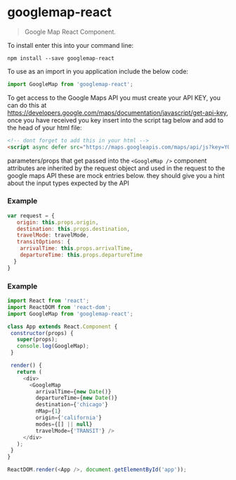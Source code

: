 # googlemap-react

>  Google Map React Component.

To install enter this into your command line:
```shell
npm install --save googlemap-react
```
To use as an import in you application include the below code:
```javascript
import GoogleMap from 'googlemap-react';
```
To get access to the Google Maps API you must create your API KEY, you can do this at https://developers.google.com/maps/documentation/javascript/get-api-key, once you have received you key insert into the script tag below and add to the head of your html file:
```html
<!-- dont forget to add this in your html -->
<script async defer src="https://maps.googleapis.com/maps/api/js?key=YOURE_API_KEY"></script>
```

parameters/props that get passed into the `<GoogleMap />` component attributes are inherited by the request object and used in the request to the google maps API these are mock entries below. they should give you a hint about the input types expected by the API

### Example
```js
var request = {
   origin: this.props.origin,
   destination: this.props.destination,
   travelMode: travelMode,
   transitOptions: {
    arrivalTime: this.props.arrivalTime,
    departureTime: this.props.departureTime
  }
}
```
### Example
 ```js
import React from 'react';
import ReactDOM from 'react-dom';
import GoogleMap from 'googlemap-react';

class App extends React.Component {
  constructor(props) {
    super(props);   
    console.log(GoogleMap);
  }

  render() {
    return (
      <div>        
        <GoogleMap
          arrivalTime={new Date()}
          departureTime={new Date()}
          destination={'chicago'}
          nMap={1}
          origin={'california'}
          modes={[] || null}
          travelMode={'TRANSIT'} />        
      </div>
    );
  }
}

ReactDOM.render(<App />, document.getElementById('app'));
```
